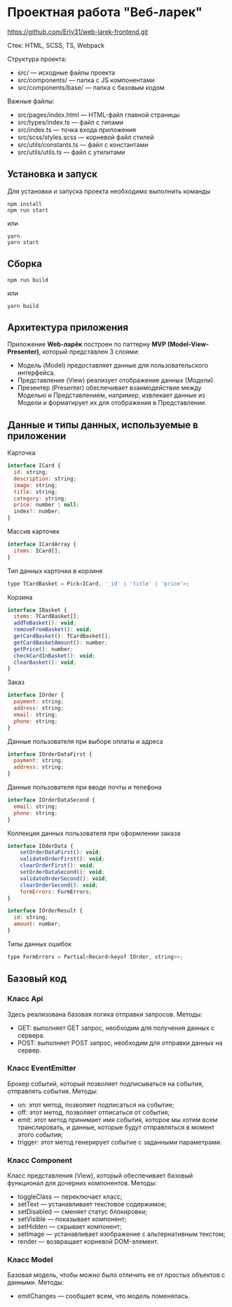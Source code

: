 # Проектная работа "Веб-ларек"
https://github.com/ErIv31/web-larek-frontend.git

Стек: HTML, SCSS, TS, Webpack

Структура проекта:
- src/ — исходные файлы проекта
- src/components/ — папка с JS компонентами
- src/components/base/ — папка с базовым кодом

Важные файлы:
- src/pages/index.html — HTML-файл главной страницы
- src/types/index.ts — файл с типами
- src/index.ts — точка входа приложения
- src/scss/styles.scss — корневой файл стилей
- src/utils/constants.ts — файл с константами
- src/utils/utils.ts — файл с утилитами

## Установка и запуск
Для установки и запуска проекта необходимо выполнить команды

```
npm install
npm run start
```

или

```
yarn
yarn start
```
## Сборка

```
npm run build
```

или

```
yarn build
```

## Архитектура приложения

Приложение **Web-ларёк** построен по паттерну **MVP (Model-View-Presenter)**, который представлен 3 слоями:
- Модель (Model) предоставляет данные для пользовательского интерфейса.
- Представление (View) реализует отображение данных (Модели).
- Презентер (Presenter) обеспечивает взаимодействие между Моделью и Представлением, например, извлекает данные из Модели и форматирует их для отображения в Представлении.   

## Данные и типы данных, используемые в приложении

Карточка

```js
interface ICard {
  id: string;
  description: string;
  image: string;  
  title: string;  
  category: string;
  price: number | null;
  index?: number;
}
```

Массив карточек

```js
interface ICardArray {
  items: ICard[];
} 
```

Тип данных карточки в корзине

```js
type TCardBasket = Pick<ICard, '_id' | 'title' | 'price'>;
```

Корзина

```js
interface IBasket {
  items: TCardBasket[];
  addToBasket(): void;
  removeFromBasket(): void;
  getCardBasket(): TCardBasket[];
  getCardBasketAmount(): number;
  getPrice(): number;
  checkCardInBasket(): void;
  clearBasket(): void;
}
```

Заказ

```js
interface IOrder {
  payment: string;
  address: string;
  email: string;
  phone: string;
}
```

Данные пользователя при выборе оплаты и адреса

```js
interface IOrderDataFirst {
  payment: string;
  address: string;
}
```

Данные пользователя при вводе почты и телефона

```js
interface IOrderDataSecond {
  email: string;
  phone: string;
}
```

Коллекция данных пользователя при оформлении заказа

```js
interface IOderData {    
    setOrderDataFirst(): void;
    validateOrderFirst(): void;
    clearOrderFirst(): void;
    setOrderDataSecond(): void;    
    validateOrderSecond(): void;    
    clearOrderSecond(): void;
    formErrors: FormErrors;
}
```

```js
interface IOrderResult {
  id: string;
  amount: number;
}
```

Типы данных ошибок

```js
type FormErrors = Partial<Record<keyof IOrder, string>>;
```

## Базовый код

### Класс Api
Здесь реализована базовая логика отправки запросов.
Методы:
- GET: выполняет GET запрос, необходим для получения данных с сервера.
- POST: выполняет POST запрос, необходим для отправки данных на сервер.

### Класс EventEmitter
Брокер событий, который позволяет подписываться на события, отправлять события.
Методы:
- on: этот метод, позволяет подписаться на событие;
- off: этот метод, позволяет отписаться от события;
- emit: этот метод принимает имя события, которое мы хотим всем транслировать, и данные, которые будут отправляться в момент этого события;
- trigger: этот метод генерирует событие с заданными параметрами.

### Класс Component
Класс представления (View), который обеспечивает базовый функционал для дочерних компонентов.
Методы:
- toggleClass — переключает класс;
- setText — устанавливает текстовое содержимое;
- setDisabled — сменяет статус блокировки;
- setVisible — показывает компонент;
- setHidden — скрывает компонент;
- setImage — устанавливает изображение с альтернативным текстом;
- render — возвращает корневой DOM-элемент.

### Класс Model
Базовая модель, чтобы можно было отличить ее от простых объектов с данными. 
Методы:
- emitChanges — сообщает всем, что модель поменялась.